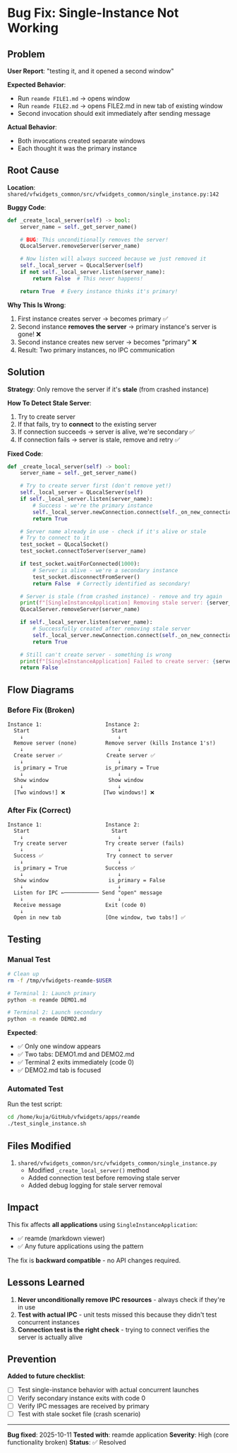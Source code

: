 # Bug Fix: Single-Instance Not Working

## Problem

**User Report**: "testing it, and it opened a second window"

**Expected Behavior**:
- Run `reamde FILE1.md` → opens window
- Run `reamde FILE2.md` → opens FILE2.md in new tab of existing window
- Second invocation should exit immediately after sending message

**Actual Behavior**:
- Both invocations created separate windows
- Each thought it was the primary instance

## Root Cause

**Location**: `shared/vfwidgets_common/src/vfwidgets_common/single_instance.py:142`

**Buggy Code**:
```python
def _create_local_server(self) -> bool:
    server_name = self._get_server_name()

    # BUG: This unconditionally removes the server!
    QLocalServer.removeServer(server_name)

    # Now listen will always succeed because we just removed it
    self._local_server = QLocalServer(self)
    if not self._local_server.listen(server_name):
        return False  # This never happens!

    return True  # Every instance thinks it's primary!
```

**Why This Is Wrong**:
1. First instance creates server → becomes primary ✅
2. Second instance **removes the server** → primary instance's server is gone! ❌
3. Second instance creates new server → becomes "primary" ❌
4. Result: Two primary instances, no IPC communication

## Solution

**Strategy**: Only remove the server if it's **stale** (from crashed instance)

**How To Detect Stale Server**:
1. Try to create server
2. If that fails, try to **connect** to the existing server
3. If connection succeeds → server is alive, we're secondary ✅
4. If connection fails → server is stale, remove and retry ✅

**Fixed Code**:
```python
def _create_local_server(self) -> bool:
    server_name = self._get_server_name()

    # Try to create server first (don't remove yet!)
    self._local_server = QLocalServer(self)
    if self._local_server.listen(server_name):
        # Success - we're the primary instance
        self._local_server.newConnection.connect(self._on_new_connection)
        return True

    # Server name already in use - check if it's alive or stale
    # Try to connect to it
    test_socket = QLocalSocket()
    test_socket.connectToServer(server_name)

    if test_socket.waitForConnected(1000):
        # Server is alive - we're a secondary instance
        test_socket.disconnectFromServer()
        return False  # Correctly identified as secondary!

    # Server is stale (from crashed instance) - remove and try again
    print(f"[SingleInstanceApplication] Removing stale server: {server_name}")
    QLocalServer.removeServer(server_name)

    if self._local_server.listen(server_name):
        # Successfully created after removing stale server
        self._local_server.newConnection.connect(self._on_new_connection)
        return True

    # Still can't create server - something is wrong
    print(f"[SingleInstanceApplication] Failed to create server: {server_name}")
    return False
```

## Flow Diagrams

### Before Fix (Broken)

```
Instance 1:                    Instance 2:
  Start                          Start
    ↓                              ↓
  Remove server (none)         Remove server (kills Instance 1's!)
    ↓                              ↓
  Create server ✅              Create server ✅
    ↓                              ↓
  is_primary = True            is_primary = True
    ↓                              ↓
  Show window                   Show window
    ↓                              ↓
  [Two windows!] ❌            [Two windows!] ❌
```

### After Fix (Correct)

```
Instance 1:                    Instance 2:
  Start                          Start
    ↓                              ↓
  Try create server            Try create server (fails)
    ↓                              ↓
  Success ✅                    Try connect to server
    ↓                              ↓
  is_primary = True            Success ✅
    ↓                              ↓
  Show window                   is_primary = False
    ↓                              ↓
  Listen for IPC ←─────────── Send "open" message
    ↓                              ↓
  Receive message              Exit (code 0)
    ↓
  Open in new tab              [One window, two tabs!] ✅
```

## Testing

### Manual Test

```bash
# Clean up
rm -f /tmp/vfwidgets-reamde-$USER

# Terminal 1: Launch primary
python -m reamde DEMO1.md

# Terminal 2: Launch secondary
python -m reamde DEMO2.md
```

**Expected**:
- ✅ Only one window appears
- ✅ Two tabs: DEMO1.md and DEMO2.md
- ✅ Terminal 2 exits immediately (code 0)
- ✅ DEMO2.md tab is focused

### Automated Test

Run the test script:
```bash
cd /home/kuja/GitHub/vfwidgets/apps/reamde
./test_single_instance.sh
```

## Files Modified

1. `shared/vfwidgets_common/src/vfwidgets_common/single_instance.py`
   - Modified `_create_local_server()` method
   - Added connection test before removing stale server
   - Added debug logging for stale server removal

## Impact

This fix affects **all applications** using `SingleInstanceApplication`:
- ✅ reamde (markdown viewer)
- ✅ Any future applications using the pattern

The fix is **backward compatible** - no API changes required.

## Lessons Learned

1. **Never unconditionally remove IPC resources** - always check if they're in use
2. **Test with actual IPC** - unit tests missed this because they didn't test concurrent instances
3. **Connection test is the right check** - trying to connect verifies the server is actually alive

## Prevention

**Added to future checklist**:
- [ ] Test single-instance behavior with actual concurrent launches
- [ ] Verify secondary instance exits with code 0
- [ ] Verify IPC messages are received by primary
- [ ] Test with stale socket file (crash scenario)

---

**Bug fixed**: 2025-10-11
**Tested with**: reamde application
**Severity**: High (core functionality broken)
**Status**: ✅ Resolved
